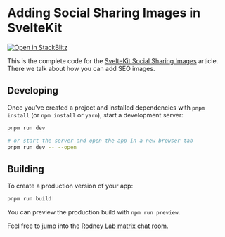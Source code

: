 # Adding Social Sharing Images in SvelteKit

[![Open in StackBlitz](https://developer.stackblitz.com/img/open_in_stackblitz.svg)](https://stackblitz.com/github/rodneylab/cloudcannon-sveltekit-social-sharing-images)

This is the complete code for the <a href="http://cloudcannon.com/tutorials/sveltekit-beginner-tutorial/adding-social-sharing-images-in-sveltekit/?utm_campaign=Rodney%20SvelteKit%20Social%20Sharing%20Tutorial&utm_source=email">SvelteKit Social Sharing Images</a> article. There we talk about how you can add SEO images.

## Developing

Once you've created a project and installed dependencies with `pnpm install` (or `npm install` or `yarn`), start a development server:

```bash
pnpm run dev

# or start the server and open the app in a new browser tab
pnpm run dev -- --open
```

## Building

To create a production version of your app:

```bash
pnpm run build
```

You can preview the production build with `npm run preview`.

Feel free to jump into the
[Rodney Lab matrix chat room](https://matrix.to/#/%23rodney:matrix.org).
